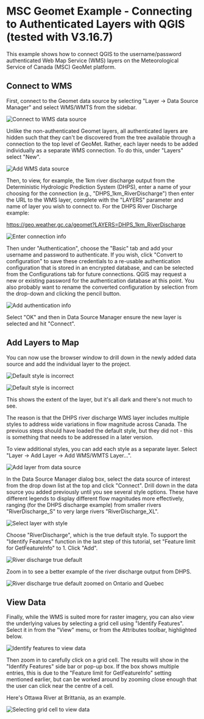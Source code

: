 # MSC Geomet Example - Connecting to Authenticated Layers with QGIS (tested with V3.16.7)

This example shows how to connect QGIS to the username/password authenticated Web Map Service (WMS) layers on the Meteorological Service of Canada (MSC) GeoMet platform.

## Connect to WMS
First, connect to the Geomet data source by selecting "Layer -> Data Source Manager" and select WMS/WMTS from the sidebar.

![Connect to WMS data source](images/01_add_wms_data_source.PNG)

Unlike the non-authenticated Geomet layers, all authenticated layers are hidden such that they can't be discovered from the tree available through a connection to the top level of GeoMet. Rather, each layer needs to be added individually as a separate WMS connection. To do this, under "Layers" select "New".

![Add WMS data source](images/02_add_wms_data_source.PNG)

Then, to view, for example, the 1km river discharge output from the Deterministic Hydrologic Prediction System (DHPS), enter a name of your choosing for the connection (e.g., "DHPS_1km_RiverDischarge") then enter the URL to the WMS layer, complete with the "LAYERS" parameter and name of layer you wish to connect to. For the DHPS River Discharge example:

https://geo.weather.gc.ca/geomet?LAYERS=DHPS_1km_RiverDischarge

![Enter connection info](images/03_connect_create_connection.PNG)

Then under "Authentication", choose the "Basic" tab and add your username and password to authenticate. If you wish, click "Convert to configuration" to save these credentials to a re-usable authentication configuration that is stored in an encrypted database, and can be selected from the Configurations tab for future connections. QGIS may request a new or existing password for the authentication database at this point. You also probably want to rename the converted configuration by selection from the drop-down and clicking the pencil button.

![Add authentication info](images/04_connect_add_authentication.PNG)

Select "OK" and then in Data Source Manager ensure the new layer is selected and hit "Connect".

## Add Layers to Map

You can now use the browser window to drill down in the newly added data source and add the individual layer to the project.

![Default style is incorrect](images/05a_add_layer_default_style.PNG)

![Default style is incorrect](images/05b_river_discharge_false_default.PNG)

This shows the extent of the layer, but it's all dark and there's not much to see. 

The reason is that the DHPS river discharge WMS layer includes multiple styles to address wide variations in flow magnitude across Canada. The previous steps should have loaded the default style, but they did not - this is something that needs to be addressed in a later version.

To view additional styles, you can add each style as a separate layer. Select "Layer -> Add Layer -> Add WMS/WMTS Layer...".

![Add layer from data source](images/06_add_layer_from_data_source.PNG)

In the Data Source Manager dialog box, select the data source of interest from the drop down list at the top and click "Connect". Drill down in the data source you added previously until you see several style options. These have different legends to display different flow magnitudes more effectively, ranging (for the DHPS discharge example) from smaller rivers "RiverDischarge_S" to very large rivers "RiverDischarge_XL".

![Select layer with style](images/07_add_wms_layer_with_style.PNG)

Choose "RiverDischarge", which is the true default style. To support the "Identify Features" function in the last step of this tutorial, set "Feature limit for GetFeatureInfo" to 1. Click "Add".

![River discharge true default](images/08_river_discharge_true_default.PNG)

Zoom in to see a better example of the river discharge output from DHPS.

![River discharge true default zoomed on Ontario and Quebec](images/09_river_discharge_true_default_ONQC.PNG)

## View Data

Finally, while the WMS is suited more for raster imagery, you can also view the underlying values by selecting a grid cell using "Identify Features". Select it in from the "View" menu, or from the Attributes toolbar, highlighted below.

![Identify features to view data](images/10_identify_features.PNG)

Then zoom in to carefully click on a grid cell. The results will show in the "Idenfify Features" side bar or pop-up box. If the box shows multiple entries, this is due to the "Feature limit for GetFeatureInfo" setting mentioned earlier, but can be worked around by zooming close enough that the user can click near the centre of a cell.

Here's Ottawa River at Brittania, as an example.

![Selecting grid cell to view data](images/11_identify_features_select.PNG)








